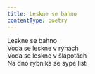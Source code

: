 ```yaml
---
title: Leskne se bahno
contentType: poetry
---
```


<section>

Leskne se bahno  
Voda se leskne v rýhách  
Voda se leskne v šlápotách  
Na dno rybníka se sype listí

</section>
